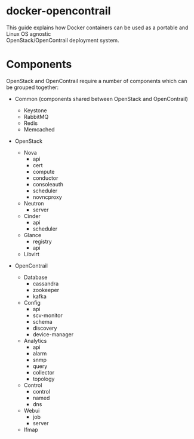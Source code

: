 # docker-opencontrail

This guide explains how Docker containers can be used as a portable and Linux OS agnostic  
OpenStack/OpenContrail deployment system.  

# Components  
  OpenStack and OpenContrail require a number of components which can be grouped together:

  - Common (components shared between OpenStack and OpenContrail)  
    - Keystone
    - RabbitMQ
    - Redis
    - Memcached  

  - OpenStack
    - Nova  
      - api
      - cert
      - compute
      - conductor
      - consoleauth
      - scheduler
      - novncproxy
    - Neutron
      - server
    - Cinder
      - api
      - scheduler
    - Glance
      - registry
      - api
    - Libvirt

  - OpenContrail
    - Database
      - cassandra
      - zookeeper
      - kafka
    - Config
      - api
      - scv-monitor
      - schema
      - discovery
      - device-manager
    - Analytics
      - api
      - alarm
      - snmp
      - query
      - collector
      - topology
    - Control
      - control
      - named
      - dns
    - Webui
      - job
      - server
    - Ifmap
    
